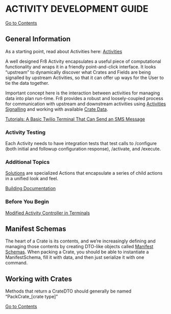 # ACTIVITY DEVELOPMENT GUIDE
[Go to Contents](https://github.com/Fr8org/Fr8Core/blob/master/Docs/Home.md) 
 
## General Information

As a starting point, read about Activities here:
[Activities](https://github.com/Fr8org/Fr8Core/blob/master/Docs/ForDevelopers/Objects/Activities.md)

A well designed Fr8 Activity encapsulates a useful piece of computational functionality and wraps it in a friendly point-and-click interface. It looks “upstream” to dynamically discover what Crates and Fields are being signalled by upstream Activities, so that it can offer up ways for the User to tie the data together.

Important concept here is the interaction between activities for managing data into plan run-time. Fr8 provides a robust and loosely-coupled process for communication with upstream and downstream activities using [Activities Signalling](https://github.com/Fr8org/Fr8Core/blob/master/Docs/ForDevelopers/Objects/Activities/Signalling.md) and working with available [Crate Data](https://github.com/Fr8org/Fr8Core/blob/master/Docs/ForDevelopers/Objects/Activities/Signalling.md).

[Tutorials: A Basic Twilio Terminal That Can Send an SMS Message](https://github.com/Fr8org/Fr8Core/blob/master/Docs/ForDevelopers/Tutorials/TwilioTutorial.md)

### Activity Testing

Each Activity needs to have integration tests that test calls to /configure (both initial and followup configuration response), /activate, and /execute.

### Additional Topics

[Solutions](https://github.com/Fr8org/Fr8Core/blob/master/Docs/ForDevelopers/OperatingConcepts/Solutions) are specialized Actions that encapsulate a series of child actions in a unified look and feel.

[Building Documentation](https://github.com/Fr8org/Fr8Core/blob/master/Docs/ForDevelopers/ActivityDevelopmentBuildingDocumentation.md)



### Before You Begin



[Modified Activity Controller in Terminals](https://maginot.atlassian.net/wiki/display/DDW/Modified+Action+Controller+in+Terminals)



## Manifest Schemas

The heart of a Crate is its contents, and we’re increasingly defining and managing those contents by creating DTO-like objects called [Manifest Schemas](https://maginot.atlassian.net/wiki/display/SH/Defined+Crate+Manifests). When packing a Crate, you should be able to instantiate a ManifestSchema, fill it with data, and then just serialize it with one command.

## Working with Crates

Methods that return a CrateDTO should generally be named “PackCrate_[crate type]”

[Go to Contents](https://github.com/Fr8org/Fr8Core/blob/master/Docs/Home.md) 
